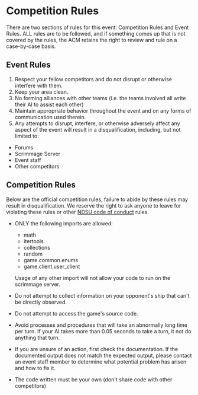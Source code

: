 # Competition Rules

There are two sections of rules for this event: Competition Rules and Event Rules.
ALL rules are to be followed, and if something comes up that is not covered by the rules, the 
ACM retains the right to review and rule on a case-by-case basis.

## Event Rules

1. Respect your fellow competitors and do not disrupt or otherwise interfere with them.
2. Keep your area clean.
3. No forming alliances with other teams (i.e. the teams involved all write their AI to assist each other)
4. Maintain appropriate behavior throughout the event and on any forms of communication used therein.
5. Any attempts to disrupt, interfere, or otherwise adversely affect any aspect of the event will result in a disqualification, including, but not limited to:
  * Forums
  * Scrimmage Server
  * Event staff
  * Other competitors

## Competition Rules

Below are the official competition rules, failure to abide by these rules may result in disqualification. We reserve the right to ask anyone to leave for violating these rules or other [NDSU code of conduct](https://www.ndsu.edu/fileadmin/policy/601.pdf) rules.
* ONLY the following imports are allowed:
  * math
  * itertools
  * collections
  * random
  * game.common.enums
  * game.client.user_client
  
  Usage of any other import will not allow your code to run on the scrimmage server.
* Do not attempt to collect information on your opponent's ship that can't be directly observed.
* Do not attempt to access the game's source code.
* Avoid processes and procedures that will take an abnormally long time per turn. If your AI takes more than 0.05 seconds to take a turn, it not do anything that turn.
* If you are unsure of an action, first check the documentation.
  If the documented output does not match the expected output,
  please contact an event staff member to determine what potential problem has arisen and how to fix it.
* The code written must be your own (don't share code with other competitors)

